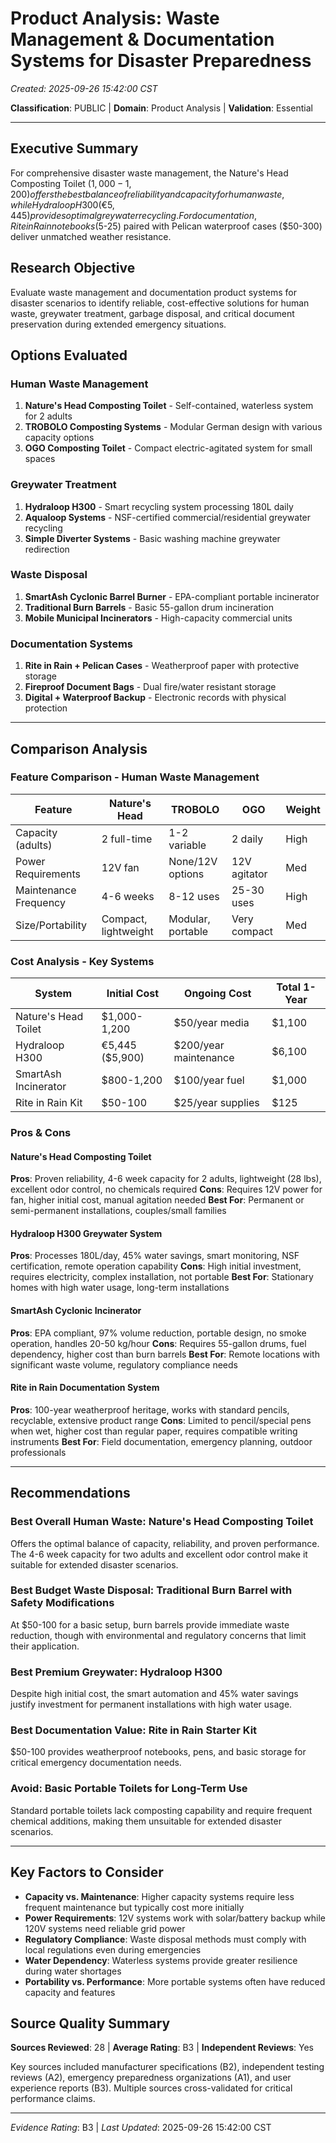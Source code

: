 # Product Analysis: Waste Management & Documentation Systems for Disaster Preparedness
*Created: 2025-09-26 15:42:00 CST*

**Classification**: PUBLIC | **Domain**: Product Analysis | **Validation**: Essential

---

## Executive Summary
For comprehensive disaster waste management, the Nature's Head Composting Toilet ($1,000-1,200) offers the best balance of reliability and capacity for human waste, while Hydraloop H300 (€5,445) provides optimal greywater recycling. For documentation, Rite in Rain notebooks ($5-25) paired with Pelican waterproof cases ($50-300) deliver unmatched weather resistance.

## Research Objective
Evaluate waste management and documentation product systems for disaster scenarios to identify reliable, cost-effective solutions for human waste, greywater treatment, garbage disposal, and critical document preservation during extended emergency situations.

## Options Evaluated

### Human Waste Management
1. **Nature's Head Composting Toilet** - Self-contained, waterless system for 2 adults
2. **TROBOLO Composting Systems** - Modular German design with various capacity options
3. **OGO Composting Toilet** - Compact electric-agitated system for small spaces

### Greywater Treatment
1. **Hydraloop H300** - Smart recycling system processing 180L daily
2. **Aqualoop Systems** - NSF-certified commercial/residential greywater recycling
3. **Simple Diverter Systems** - Basic washing machine greywater redirection

### Waste Disposal
1. **SmartAsh Cyclonic Barrel Burner** - EPA-compliant portable incinerator
2. **Traditional Burn Barrels** - Basic 55-gallon drum incineration
3. **Mobile Municipal Incinerators** - High-capacity commercial units

### Documentation Systems
1. **Rite in Rain + Pelican Cases** - Weatherproof paper with protective storage
2. **Fireproof Document Bags** - Dual fire/water resistant storage
3. **Digital + Waterproof Backup** - Electronic records with physical protection

---

## Comparison Analysis

### Feature Comparison - Human Waste Management
| Feature | Nature's Head | TROBOLO | OGO | Weight |
|---------|---------------|---------|-----|--------|
| Capacity (adults) | 2 full-time | 1-2 variable | 2 daily | High |
| Power Requirements | 12V fan | None/12V options | 12V agitator | Med |
| Maintenance Frequency | 4-6 weeks | 8-12 uses | 25-30 uses | High |
| Size/Portability | Compact, lightweight | Modular, portable | Very compact | Med |

### Cost Analysis - Key Systems
| System | Initial Cost | Ongoing Cost | Total 1-Year |
|---------|-------------|--------------|-------------|
| Nature's Head Toilet | $1,000-1,200 | $50/year media | $1,100 |
| Hydraloop H300 | €5,445 ($5,900) | $200/year maintenance | $6,100 |
| SmartAsh Incinerator | $800-1,200 | $100/year fuel | $1,000 |
| Rite in Rain Kit | $50-100 | $25/year supplies | $125 |

### Pros & Cons

#### **Nature's Head Composting Toilet**
**Pros**: Proven reliability, 4-6 week capacity for 2 adults, lightweight (28 lbs), excellent odor control, no chemicals required
**Cons**: Requires 12V power for fan, higher initial cost, manual agitation needed
**Best For**: Permanent or semi-permanent installations, couples/small families

#### **Hydraloop H300 Greywater System**
**Pros**: Processes 180L/day, 45% water savings, smart monitoring, NSF certification, remote operation capability
**Cons**: High initial investment, requires electricity, complex installation, not portable
**Best For**: Stationary homes with high water usage, long-term installations

#### **SmartAsh Cyclonic Incinerator**
**Pros**: EPA compliant, 97% volume reduction, portable design, no smoke operation, handles 20-50 kg/hour
**Cons**: Requires 55-gallon drums, fuel dependency, higher cost than burn barrels
**Best For**: Remote locations with significant waste volume, regulatory compliance needs

#### **Rite in Rain Documentation System**
**Pros**: 100-year weatherproof heritage, works with standard pencils, recyclable, extensive product range
**Cons**: Limited to pencil/special pens when wet, higher cost than regular paper, requires compatible writing instruments
**Best For**: Field documentation, emergency planning, outdoor professionals

---

## Recommendations

### **Best Overall Human Waste**: Nature's Head Composting Toilet
Offers the optimal balance of capacity, reliability, and proven performance. The 4-6 week capacity for two adults and excellent odor control make it suitable for extended disaster scenarios.

### **Best Budget Waste Disposal**: Traditional Burn Barrel with Safety Modifications
At $50-100 for a basic setup, burn barrels provide immediate waste reduction, though with environmental and regulatory concerns that limit their application.

### **Best Premium Greywater**: Hydraloop H300
Despite high initial cost, the smart automation and 45% water savings justify investment for permanent installations with high water usage.

### **Best Documentation Value**: Rite in Rain Starter Kit
$50-100 provides weatherproof notebooks, pens, and basic storage for critical emergency documentation needs.

### **Avoid**: Basic Portable Toilets for Long-Term Use
Standard portable toilets lack composting capability and require frequent chemical additions, making them unsuitable for extended disaster scenarios.

---

## Key Factors to Consider

- **Capacity vs. Maintenance**: Higher capacity systems require less frequent maintenance but typically cost more initially
- **Power Requirements**: 12V systems work with solar/battery backup while 120V systems need reliable grid power
- **Regulatory Compliance**: Waste disposal methods must comply with local regulations even during emergencies
- **Water Dependency**: Waterless systems provide greater resilience during water shortages
- **Portability vs. Performance**: More portable systems often have reduced capacity and features

## Source Quality Summary
**Sources Reviewed**: 28 | **Average Rating**: B3 | **Independent Reviews**: Yes

Key sources included manufacturer specifications (B2), independent testing reviews (A2), emergency preparedness organizations (A1), and user experience reports (B3). Multiple sources cross-validated for critical performance claims.

---

*Evidence Rating*: B3 | *Last Updated*: 2025-09-26 15:42:00 CST